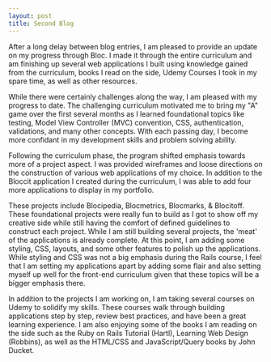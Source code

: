 ```yaml
---
layout: post
title: Second Blog
---
```

After a long delay between blog entries, I am pleased to provide an update on my progress through Bloc. I made it through the entire curriculum and am finishing up several web applications I built using knowledge gained from the curriculum, books I read on the side, Udemy Courses I took in my spare time, as well as other resources.

While there were certainly challenges along the way, I am pleased with my progress to date. The challenging curriculum motivated me to bring my "A" game over the first several months as I learned foundational topics like testing, Model View Controller (MVC) convention, CSS, authentication, validations, and many other concepts. With each passing day, I become more confidant in my development skills and problem solving ability.

Following the curriculum phase, the program shifted emphasis towards more of a project aspect. I was provided wireframes and loose directions on the construction of various web applications of my choice. In addition to the Bloccit application I created during the curriculum, I was able to add four more applications to display in my portfolio.

These projects include Blocipedia, Blocmetrics, Blocmarks, & Blocitoff. These foundational projects were really fun to build as I got to show off my creative side while still having the comfort of defined guidelines to construct each project. While I am still building several projects, the 'meat' of the applications is already complete. At this point, I am adding some styling, CSS, layouts, and some other features to polish up the applications. While styling and CSS was not a big emphasis during the Rails course, I feel that I am setting my applications apart by adding some flair and also setting myself up well for the front-end curriculum given that these topics will be a bigger emphasis there.

In addition to the projects I am working on, I am taking several courses on Udemy to solidify my skills. These courses walk through building applications step by step, review best practices, and have been a great learning experience. I am also enjoying some of the books I am reading on the side such as the Ruby on Rails Tutorial (Hartl), Learning Web Design (Robbins), as well as the HTML/CSS and JavaScript/Query books by John Ducket.

